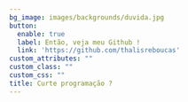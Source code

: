 ```yaml
---
bg_image: images/backgrounds/duvida.jpg
button:
  enable: true
  label: Então, veja meu Github !
  link: 'https://github.com/thalisreboucas'
custom_attributes: ""
custom_class: ""
custom_css: ""
title: Curte programação ?
---
```

